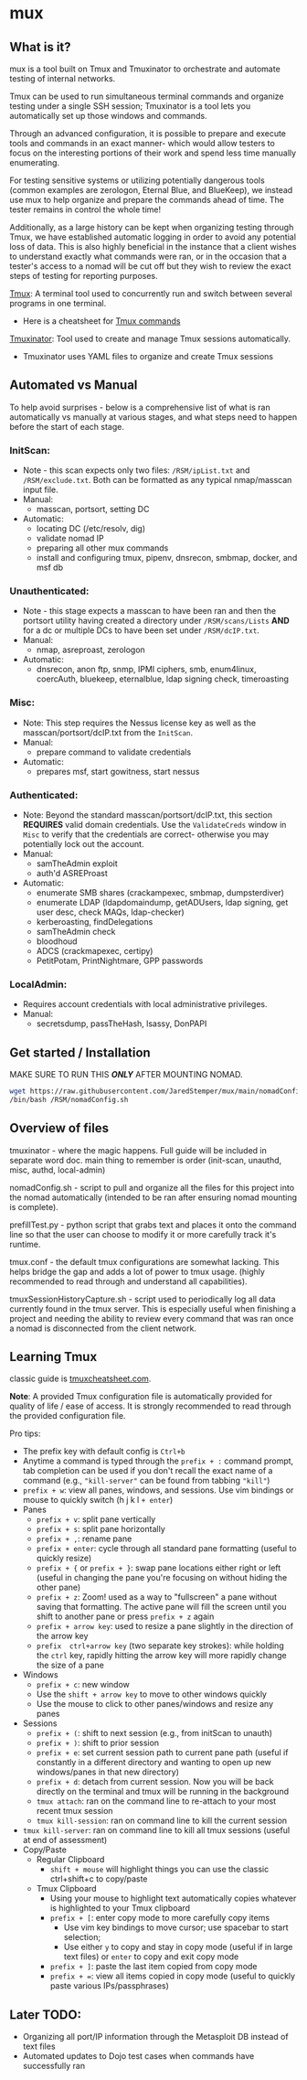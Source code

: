 # mux

## What is it?

mux is a tool built on Tmux and Tmuxinator to orchestrate and automate testing of internal networks. 

Tmux can be used to run simultaneous terminal commands and organize testing under a single SSH session; Tmuxinator is a tool lets you automatically set up those windows and commands. 

Through an advanced configuration, it is possible to prepare and execute tools and commands in an exact manner- which would allow testers to focus on the interesting portions of their work and spend less time manually enumerating.

For testing sensitive systems or utilizing potentially dangerous tools (common examples are zerologon, Eternal Blue, and BlueKeep), we instead use mux to help organize and prepare the commands ahead of time. The tester remains in control the whole time!

Additionally, as a large history can be kept when organizing testing through Tmux, we have established automatic logging in order to avoid any potential loss of data. This is also highly beneficial in the instance that a client wishes to understand exactly what commands were ran, or in the occasion that a tester's access to a nomad will be cut off but they wish to review the exact steps of testing for reporting purposes.

[Tmux](https://github.com/tmux/tmux/wiki): A terminal tool used to concurrently run and switch between several programs in one terminal.
* Here is a cheatsheet for [Tmux commands](https://tmuxcheatsheet.com/)

[Tmuxinator](https://github.com/tmuxinator/tmuxinator): Tool used to create and manage Tmux sessions automatically.
* Tmuxinator uses YAML files to organize and create Tmux sessions

## Automated vs Manual

To help avoid surprises - below is a comprehensive list of what is ran automatically vs manually at various stages, and what steps need to happen before the start of each stage.

### InitScan:
* Note - this scan expects only two files: `/RSM/ipList.txt` and `/RSM/exclude.txt`. Both can be formatted as any typical nmap/masscan input file.
* Manual:
  * masscan, portsort, setting DC
* Automatic:
  * locating DC (/etc/resolv, dig)
  * validate nomad IP
  * preparing all other mux commands
  * install and configuring tmux, pipenv, dnsrecon, smbmap, docker, and msf db

### Unauthenticated:
* Note - this stage expects a masscan to have been ran and then the portsort utility having created a directory under `/RSM/scans/Lists` __AND__ for a dc or multiple DCs to have been set under `/RSM/dcIP.txt`.
* Manual:
  * nmap, asreproast, zerologon
* Automatic:
  * dnsrecon, anon ftp, snmp, IPMI ciphers, smb, enum4linux, coercAuth, bluekeep, eternalblue, ldap signing check, timeroasting

### Misc:
* Note: This step requires the Nessus license key as well as the masscan/portsort/dcIP.txt from the `InitScan`.
* Manual:
  * prepare command to validate credentials
* Automatic:
  * prepares msf, start gowitness, start nessus

### Authenticated:
* Note: Beyond the standard masscan/portsort/dcIP.txt, this section __REQUIRES__ valid domain credentials. Use the `ValidateCreds` window in `Misc` to verify that the credentials are correct- otherwise you may potentially lock out the account.
* Manual:
  * samTheAdmin exploit
  * auth'd ASREProast
* Automatic:
  * enumerate SMB shares (crackampexec, smbmap, dumpsterdiver)
  * enumerate LDAP (ldapdomaindump, getADUsers, ldap signing, get user desc, check MAQs, ldap-checker)
  * kerberoasting, findDelegations
  * samTheAdmin check
  * bloodhoud
  * ADCS (crackmapexec, certipy)
  * PetitPotam, PrintNightmare, GPP passwords

### LocalAdmin:
* Requires account credentials with local administrative privileges.
* Manual:
  * secretsdump, passTheHash, lsassy, DonPAPI

## Get started / Installation

MAKE SURE TO RUN THIS **_ONLY_** AFTER MOUNTING NOMAD.
```bash
wget https://raw.githubusercontent.com/JaredStemper/mux/main/nomadConfig.sh -O /RSM/nomadConfig.sh
/bin/bash /RSM/nomadConfig.sh
```

## Overview of files

tmuxinator - where the magic happens. Full guide will be included in separate word doc. main thing to remember is order (init-scan, unauthd, misc, authd, local-admin)

nomadConfig.sh - script to pull and organize all the files for this project into the nomad automatically (intended to be ran after ensuring nomad mounting is complete).

prefillTest.py - python script that grabs text and places it onto the command line so that the user can choose to modify it or more carefully track it's runtime.

tmux.conf - the default tmux configurations are somewhat lacking. This helps bridge the gap and adds a lot of power to tmux usage. (highly recommended to read through and understand all capabilities).

tmuxSessionHistoryCapture.sh - script used to periodically log all data currently found in the tmux server. This is especially useful when finishing a project and needing the ability to review every command that was ran once a nomad is disconnected from the client network.

## Learning Tmux

classic guide is [tmuxcheatsheet.com](tmuxcheatsheet.com).

__Note__: A provided Tmux configuration file is automatically provided for quality of life / ease of access. It is strongly recommended to read through the provided configuration file.

Pro tips:
* The prefix key with default config is `Ctrl+b`
* Anytime a command is typed through the `prefix + :` command prompt, tab completion can be used if you don't recall the exact name of a command (e.g., `"kill-server"` can be found from tabbing `"kill"`) 
* `prefix + w`: view all panes, windows, and sessions. Use vim bindings or mouse to quickly switch (h j k l `+ enter`)
* Panes
  * `prefix + v`: split pane vertically
  * `prefix + s`: split pane horizontally
  * `prefix + ,`: rename pane
  * `prefix + enter`: cycle through all standard pane formatting (useful to quickly resize)
  * `prefix + {` or `prefix + }`: swap pane locations either right or left (useful in changing the pane you're focusing on without hiding the other pane) 
  * `prefix + z`: Zoom! used as a way to "fullscreen" a pane without saving that formatting. The active pane will fill the screen until you shift to another pane or press `prefix + z` again
  * `prefix + arrow key`: used to resize a pane slightly in the direction of the arrow key
  * `prefix  ctrl+arrow key` (two separate key strokes):  while holding the `ctrl` key, rapidly hitting the arrow key will more rapidly change the size of a pane
* Windows
  * `prefix + c`: new window
  * Use the `shift + arrow key` to move to other windows quickly
  * Use the mouse to click to other panes/windows and resize any panes
* Sessions
  * `prefix + (`: shift to next session (e.g., from initScan to unauth)
  * `prefix + )`: shift to prior session
  * `prefix + e`: set current session path to current pane path (useful if constantly in a different directory and wanting to open up new windows/panes in that new directory)
  * `prefix + d`: detach from current session. Now you will be back directly on the terminal and tmux will be running in the background
  * `tmux attach`: ran on the command line to re-attach to your most recent tmux session
  * `tmux kill-session`: ran on command line to kill the current session
* `tmux kill-server`: ran on command line to kill all tmux sessions (useful at end of assessment)
* Copy/Paste
  * Regular Clipboard
    * `shift + mouse` will highlight things you can use the classic ctrl+shift+c to copy/paste
  * Tmux Clipboard
    * Using your mouse to highlight text automatically copies whatever is highlighted to your Tmux clipboard
    * `prefix + [`: enter copy mode to more carefully copy items
      * Use vim key bindings to move cursor; use spacebar to start selection;
      * Use either `y` to copy and stay in copy mode (useful if in large text files) or `enter` to copy and exit copy mode
    * `prefix + ]`: paste the last item copied from copy mode
    * `prefix + =`: view all items copied in copy mode (useful to quickly paste various IPs/passphrases)

## Later TODO:

* Organizing all port/IP information through the Metasploit DB instead of text files
* Automated updates to Dojo test cases when commands have successfully ran
